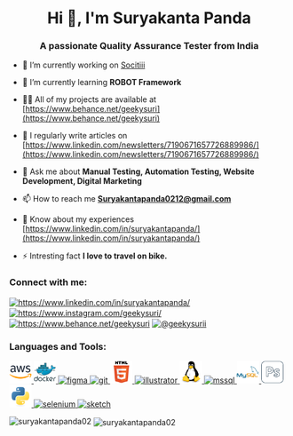 <h1 align="center">Hi 👋, I'm Suryakanta Panda</h1>
<h3 align="center">A passionate Quality Assurance Tester from India</h3>

- 🔭 I’m currently working on [Socitiii](https://www.socitiii.online/)

- 🌱 I’m currently learning **ROBOT Framework**

- 👨‍💻 All of my projects are available at [https://www.behance.net/geekysuri](https://www.behance.net/geekysuri)

- 📝 I regularly write articles on [https://www.linkedin.com/newsletters/7190671657726889986/](https://www.linkedin.com/newsletters/7190671657726889986/)

- 💬 Ask me about **Manual Testing, Automation Testing, Website Development, Digital Marketing**

- 📫 How to reach me **Suryakantapanda0212@gmail.com**

- 📄 Know about my experiences [https://www.linkedin.com/in/suryakantapanda/](https://www.linkedin.com/in/suryakantapanda/)

- ⚡ Intresting fact **I love to travel on bike.**

<h3 align="left">Connect with me:</h3>
<p align="left">
<a href="https://linkedin.com/in/https://www.linkedin.com/in/suryakantapanda/" target="blank"><img align="center" src="https://raw.githubusercontent.com/rahuldkjain/github-profile-readme-generator/master/src/images/icons/Social/linked-in-alt.svg" alt="https://www.linkedin.com/in/suryakantapanda/" height="30" width="40" /></a>
<a href="https://instagram.com/https://www.instagram.com/geekysuri/" target="blank"><img align="center" src="https://raw.githubusercontent.com/rahuldkjain/github-profile-readme-generator/master/src/images/icons/Social/instagram.svg" alt="https://www.instagram.com/geekysuri/" height="30" width="40" /></a>
<a href="https://www.behance.net/https://www.behance.net/geekysuri" target="blank"><img align="center" src="https://raw.githubusercontent.com/rahuldkjain/github-profile-readme-generator/master/src/images/icons/Social/behance.svg" alt="https://www.behance.net/geekysuri" height="30" width="40" /></a>
<a href="https://www.youtube.com/c/@geekysurii" target="blank"><img align="center" src="https://raw.githubusercontent.com/rahuldkjain/github-profile-readme-generator/master/src/images/icons/Social/youtube.svg" alt="@geekysurii" height="30" width="40" /></a>
</p>

<h3 align="left">Languages and Tools:</h3>
<p align="left"> <a href="https://aws.amazon.com" target="_blank" rel="noreferrer"> <img src="https://raw.githubusercontent.com/devicons/devicon/master/icons/amazonwebservices/amazonwebservices-original-wordmark.svg" alt="aws" width="40" height="40"/> </a> <a href="https://www.docker.com/" target="_blank" rel="noreferrer"> <img src="https://raw.githubusercontent.com/devicons/devicon/master/icons/docker/docker-original-wordmark.svg" alt="docker" width="40" height="40"/> </a> <a href="https://www.figma.com/" target="_blank" rel="noreferrer"> <img src="https://www.vectorlogo.zone/logos/figma/figma-icon.svg" alt="figma" width="40" height="40"/> </a> <a href="https://git-scm.com/" target="_blank" rel="noreferrer"> <img src="https://www.vectorlogo.zone/logos/git-scm/git-scm-icon.svg" alt="git" width="40" height="40"/> </a> <a href="https://www.w3.org/html/" target="_blank" rel="noreferrer"> <img src="https://raw.githubusercontent.com/devicons/devicon/master/icons/html5/html5-original-wordmark.svg" alt="html5" width="40" height="40"/> </a> <a href="https://www.adobe.com/in/products/illustrator.html" target="_blank" rel="noreferrer"> <img src="https://www.vectorlogo.zone/logos/adobe_illustrator/adobe_illustrator-icon.svg" alt="illustrator" width="40" height="40"/> </a> <a href="https://www.linux.org/" target="_blank" rel="noreferrer"> <img src="https://raw.githubusercontent.com/devicons/devicon/master/icons/linux/linux-original.svg" alt="linux" width="40" height="40"/> </a> <a href="https://www.microsoft.com/en-us/sql-server" target="_blank" rel="noreferrer"> <img src="https://www.svgrepo.com/show/303229/microsoft-sql-server-logo.svg" alt="mssql" width="40" height="40"/> </a> <a href="https://www.mysql.com/" target="_blank" rel="noreferrer"> <img src="https://raw.githubusercontent.com/devicons/devicon/master/icons/mysql/mysql-original-wordmark.svg" alt="mysql" width="40" height="40"/> </a> <a href="https://www.photoshop.com/en" target="_blank" rel="noreferrer"> <img src="https://raw.githubusercontent.com/devicons/devicon/master/icons/photoshop/photoshop-line.svg" alt="photoshop" width="40" height="40"/> </a> <a href="https://www.python.org" target="_blank" rel="noreferrer"> <img src="https://raw.githubusercontent.com/devicons/devicon/master/icons/python/python-original.svg" alt="python" width="40" height="40"/> </a> <a href="https://www.selenium.dev" target="_blank" rel="noreferrer"> <img src="https://raw.githubusercontent.com/detain/svg-logos/780f25886640cef088af994181646db2f6b1a3f8/svg/selenium-logo.svg" alt="selenium" width="40" height="40"/> </a> <a href="https://www.sketch.com/" target="_blank" rel="noreferrer"> <img src="https://www.vectorlogo.zone/logos/sketchapp/sketchapp-icon.svg" alt="sketch" width="40" height="40"/> </a> </p>

<p><img align="left" src="https://github-readme-stats.vercel.app/api/top-langs?username=suryakantapanda02&show_icons=true&locale=en&layout=compact" alt="suryakantapanda02" /></p>

<p>&nbsp;<img align="center" src="https://github-readme-stats.vercel.app/api?username=suryakantapanda02&show_icons=true&locale=en" alt="suryakantapanda02" /></p>

